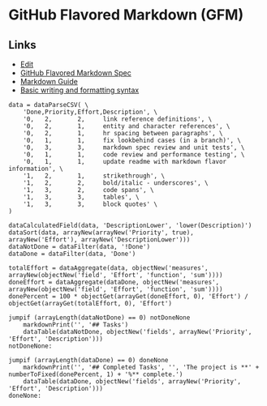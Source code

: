 # GitHub Flavored Markdown (GFM)

## Links

- [Edit](https://github.com/craigahobbs/craigahobbs.github.io/edit/main/gfm/README.md)
- [GitHub Flavored Markdown Spec](https://github.github.com/gfm/)
- [Markdown Guide](https://www.markdownguide.org/basic-syntax/)
- [Basic writing and formatting syntax](https://docs.github.com/en/get-started/writing-on-github/getting-started-with-writing-and-formatting-on-github/basic-writing-and-formatting-syntax)

~~~ markdown-script
data = dataParseCSV( \
    'Done,Priority,Effort,Description', \
    '0,   2,       2,     link reference definitions', \
    '0,   2,       1,     entity and character references', \
    '0,   2,       1,     hr spacing between paragraphs', \
    '0,   1,       1,     fix lookbehind cases (in a branch)', \
    '0,   3,       3,     markdown spec review and unit tests', \
    '0,   1,       1,     code review and performance testing', \
    '0,   1,       1,     update readme with markdown flavor information', \
    '1,   2,       1,     strikethrough', \
    '1,   2,       2,     bold/italic - underscores', \
    '1,   3,       2,     code spans', \
    '1,   3,       3,     tables', \
    '1,   3,       3,     block quotes' \
)

dataCalculatedField(data, 'DescriptionLower', 'lower(Description)')
dataSort(data, arrayNew(arrayNew('Priority', true), arrayNew('Effort'), arrayNew('DescriptionLower')))
dataNotDone = dataFilter(data, '!Done')
dataDone = dataFilter(data, 'Done')

totalEffort = dataAggregate(data, objectNew('measures', arrayNew(objectNew('field', 'Effort', 'function', 'sum'))))
doneEffort = dataAggregate(dataDone, objectNew('measures', arrayNew(objectNew('field', 'Effort', 'function', 'sum'))))
donePercent = 100 * objectGet(arrayGet(doneEffort, 0), 'Effort') / objectGet(arrayGet(totalEffort, 0), 'Effort')

jumpif (arrayLength(dataNotDone) == 0) notDoneNone
    markdownPrint('', '## Tasks')
    dataTable(dataNotDone, objectNew('fields', arrayNew('Priority', 'Effort', 'Description')))
notDoneNone:

jumpif (arrayLength(dataDone) == 0) doneNone
    markdownPrint('', '## Completed Tasks', '', 'The project is **' + numberToFixed(donePercent, 1) + '%** complete.')
    dataTable(dataDone, objectNew('fields', arrayNew('Priority', 'Effort', 'Description')))
doneNone:
~~~
